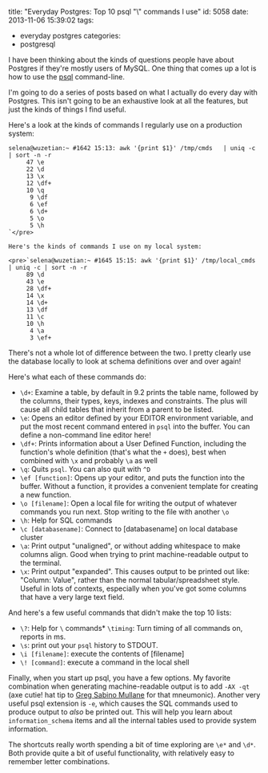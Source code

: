 title: "Everyday Postgres: Top 10 psql \"\\\" commands I use"
id: 5058
date: 2013-11-06 15:39:02
tags: 
- everyday postgres
categories: 
- postgresql

I have been thinking about the kinds of questions people have about Postgres if they're mostly users of MySQL. One thing that comes up a lot is how to use the [psql](http://www.pgcon.org/2009/schedule/attachments/116_Power_psql.ppt) command-line.

I'm going to do a series of posts based on what I actually do every day with Postgres. This isn't going to be an exhaustive look at all the features, but just the kinds of things I find useful.

Here's a look at the kinds of commands I regularly use on a production system:

    selena@wuzetian:~ #1642 15:13: awk '{print $1}' /tmp/cmds   | uniq -c | sort -n -r
         47 \e
         22 \d
         13 \x
         12 \df+
         10 \q
          9 \df
          6 \ef
          6 \d+
          5 \o
          5 \h
    `</pre>

    Here's the kinds of commands I use on my local system:

    <pre>`selena@wuzetian:~ #1645 15:15: awk '{print $1}' /tmp/local_cmds  | uniq -c | sort -n -r
         89 \d
         43 \e
         28 \df+
         14 \x
         14 \d+
         13 \df
         11 \c
         10 \h
          4 \a
          3 \ef+

There's not a whole lot of difference between the two. I pretty clearly use the database locally to look at schema definitions over and over again!

Here's what each of these commands do:

*   `\d+`: Examine a table, by default in 9.2 prints the table name, followed by the columns, their types, keys, indexes and constraints. The plus will cause all child tables that inherit from a parent to be listed.
*   `\e`: Opens an editor defined by your EDITOR environment variable, and put the most recent command entered in `psql` into the buffer. You can define a non-command line editor here!
*   `\df+`: Prints information about a User Defined Function, including the function's whole definition (that's what the `+` does), best when combined with `\x` and probably `\a` as well
*   `\q`: Quits `psql`. You can also quit with `^D`
*   `\ef [function]`: Opens up your editor, and puts the function into the buffer. Without a function, it provides a convenient template for creating a new function.
*   `\o [filename]`: Open a local file for writing the output of whatever commands you run next. Stop writing to the file with another `\o`
*   `\h`: Help for SQL commands
*   `\c [databasename]`: Connect to [databasename] on local database cluster
*   `\a`: Print output "unaligned", or without adding whitespace to make columns align. Good when trying to print machine-readable output to the terminal.
*   `\x`: Print output "expanded". This causes output to be printed out like: "Column: Value", rather than the normal tabular/spreadsheet style. Useful in lots of contexts, especially when you've got some columns that have a very large text field.

And here's a few useful commands that didn't make the top 10 lists:

*   `\?`: Help for `\` commands*   `\timing`: Turn timing of all commands on, reports in ms.
*   `\s`: print out your `psql` history to STDOUT.
*   `\i [filename]`: execute the contents of [filename]
*   `\! [command]`: execute a command in the local shell

Finally, when you start up psql, you have a few options. My favorite combination when generating machine-readable output is to add `-AX -qt` (axe cutie! hat tip to [Greg Sabino Mullane](http://www.gtsm.com/) for that mneumonic). Another very useful psql extension is `-e`, which causes the SQL commands used to produce output to _also_ be printed out. This will help you learn about `information_schema` items and all the internal tables used to provide system information.

The shortcuts really worth spending a bit of time exploring are `\e*` and `\d*`. Both provide quite a bit of useful functionality, with relatively easy to remember letter combinations.
